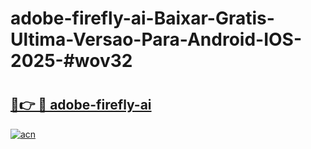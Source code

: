 # adobe-firefly-ai-Baixar-Gratis-Ultima-Versao-Para-Android-IOS-2025-#wov32

# <h2><a href="https://ainizakaria.my?title=adobe-firefly-ai&ref=24M">🔗👉 🔴 adobe-firefly-ai</a></h2>

[![acn](https://github.com/user-attachments/assets/0f9c940e-d8b0-45ae-aac7-cd30a18b3e1c)](https://ainizakaria.my?title=adobe-firefly-ai&ref=24M)

